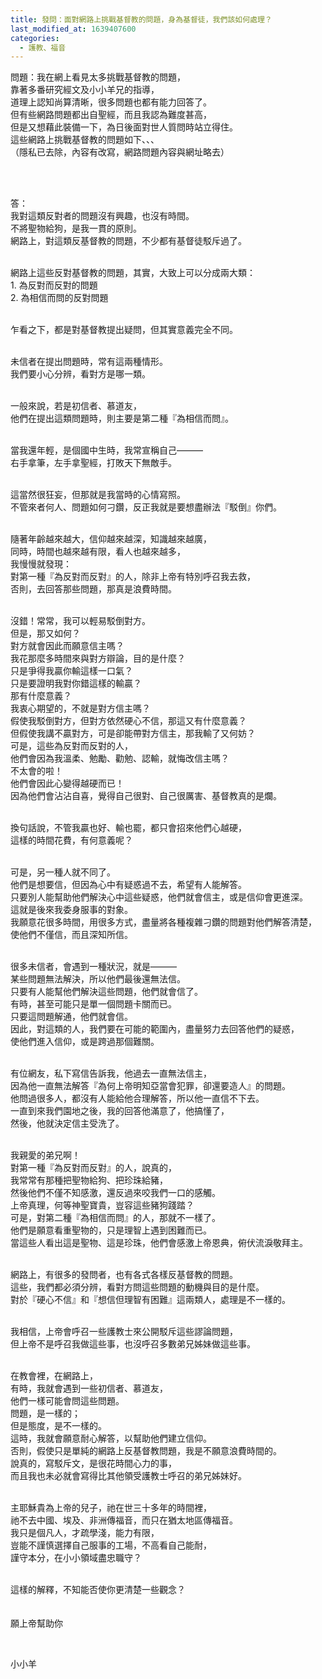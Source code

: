 ```yaml
---
title: 發問：面對網路上挑戰基督教的問題，身為基督徒，我們該如何處理？
last_modified_at: 1639407600
categories:
  - 護教、福音
---
```


<p>問題：我在網上看見太多挑戰基督教的問題，<br>
靠著多番研究經文及小小羊兄的指導，<br>
道理上認知尚算清晰，很多問題也都有能力回答了。<br>
但有些網路問題都出自聖經，而且我認為難度甚高，<br>
但是又想藉此裝備一下，為日後面對世人質問時站立得住。<br>
這些網路上挑戰基督教的問題如下、、、<br>
（隱私已去除，內容有改寫，網路問題內容與網址略去）</p>

<p>&nbsp;</p>

<p><br>
答：<br>
我對這類反對者的問題沒有興趣，也沒有時間。<br>
不將聖物給狗，是我一貫的原則。<br>
網路上，對這類反基督教的問題，不少都有基督徒駁斥過了。<br>
&nbsp;</p>

<p>網路上這些反對基督教的問題，其實，大致上可以分成兩大類：<br>
1. 為反對而反對的問題<br>
2. 為相信而問的反對問題</p>

<p><br>
乍看之下，都是對基督教提出疑問，但其實意義完全不同。</p>

<p><br>
未信者在提出問題時，常有這兩種情形。<br>
我們要小心分辨，看對方是哪一類。</p>

<p><br>
一般來說，若是初信者、慕道友，<br>
他們在提出這類問題時，則主要是第二種『為相信而問』。</p>

<p><br>
當我還年輕，是個國中生時，我常宣稱自己———<br>
右手拿筆，左手拿聖經，打敗天下無敵手。</p>

<p><br>
這當然很狂妄，但那就是我當時的心情寫照。<br>
不管來者何人、問題如何刁鑽，反正我就是要想盡辦法『駁倒』你們。</p>

<p><br>
隨著年齡越來越大，信仰越來越深，知識越來越廣，<br>
同時，時間也越來越有限，看人也越來越多，<br>
我慢慢就發現：<br>
對第一種『為反對而反對』的人，除非上帝有特別呼召我去救，<br>
否則，去回答那些問題，那真是浪費時間。</p>

<p><br>
沒錯！常常，我可以輕易駁倒對方。<br>
但是，那又如何？<br>
對方就會因此而願意信主嗎？<br>
我花那麼多時間來與對方辯論，目的是什麼？<br>
只是爭得我贏你輸這樣一口氣？<br>
只是要證明我對你錯這樣的輸贏？<br>
那有什麼意義？<br>
我衷心期望的，不就是對方信主嗎？<br>
假使我駁倒對方，但對方依然硬心不信，那這又有什麼意義？<br>
但假使我講不贏對方，可是卻能帶對方信主，那我輸了又何妨？<br>
可是，這些為反對而反對的人，<br>
他們會因為我溫柔、勉勵、勸勉、認輸，就悔改信主嗎？<br>
不太會的啦！<br>
他們會因此心變得越硬而已！<br>
因為他們會沾沾自喜，覺得自己很對、自己很厲害、基督教真的是爛。</p>

<p><br>
換句話說，不管我贏也好、輸也罷，都只會招來他們心越硬，<br>
這樣的時間花費，有何意義呢？</p>

<p><br>
可是，另一種人就不同了。<br>
他們是想要信，但因為心中有疑惑過不去，希望有人能解答。<br>
只要別人能幫助他們解決心中這些疑惑，他們就會信主，或是信仰會更進深。<br>
這就是後來我委身服事的對象。<br>
我願意花很多時間，用很多方式，盡量將各種複雜刁鑽的問題對他們解答清楚，<br>
使他們不僅信，而且深知所信。</p>

<p><br>
很多未信者，會遇到一種狀況，就是———<br>
某些問題無法解決，所以他們最後還無法信。<br>
只要有人能幫他們解決這些問題，他們就會信了。<br>
有時，甚至可能只是單一個問題卡關而已。<br>
只要這問題解通，他們就會信。<br>
因此，對這類的人，我們要在可能的範圍內，盡量努力去回答他們的疑惑，<br>
使他們進入信仰，或是跨過那個難關。</p>

<p><br>
有位網友，私下寫信告訴我，他過去一直無法信主，<br>
因為他一直無法解答『為何上帝明知亞當會犯罪，卻還要造人』的問題。<br>
他問過很多人，都沒有人能給他合理解答，所以他一直信不下去。<br>
一直到來我們園地之後，我的回答他滿意了，他搞懂了，<br>
然後，他就決定信主受洗了。</p>

<p><br>
我親愛的弟兄啊！<br>
對第一種『為反對而反對』的人，說真的，<br>
我常常有那種把聖物給狗、把珍珠給豬，<br>
然後他們不僅不知感激，還反過來咬我們一口的感觸。<br>
上帝真理，何等神聖寶貴，豈容這些豬狗踐踏？<br>
可是，對第二種『為相信而問』的人，那就不一樣了。<br>
他們是願意看重聖物的，只是理智上遇到困難而已。<br>
當這些人看出這是聖物、這是珍珠，他們會感激上帝恩典，俯伏流淚敬拜主。</p>

<p><br>
網路上，有很多的發問者，也有各式各樣反基督教的問題。<br>
這些，我們都必須分辨，看對方問這些問題的動機與目的是什麼。<br>
對於『硬心不信』和『想信但理智有困難』這兩類人，處理是不一樣的。</p>

<p><br>
我相信，上帝會呼召一些護教士來公開駁斥這些謬論問題，<br>
但上帝不是呼召我做這些事，也沒呼召多數弟兄姊妹做這些事。</p>

<p><br>
在教會裡，在網路上，<br>
有時，我就會遇到一些初信者、慕道友，<br>
他們一樣可能會問這些問題。<br>
問題，是一樣的；<br>
但是態度，是不一樣的。<br>
這時，我就會願意耐心解答，以幫助他們建立信仰。<br>
否則，假使只是單純的網路上反基督教問題，我是不願意浪費時間的。<br>
說真的，寫駁斥文，是很花時間心力的事，<br>
而且我也未必就會寫得比其他領受護教士呼召的弟兄姊妹好。</p>

<p><br>
主耶穌貴為上帝的兒子，祂在世三十多年的時間裡，<br>
祂不去中國、埃及、非洲傳福音，而只在猶太地區傳福音。<br>
我只是個凡人，才疏學淺，能力有限，<br>
豈能不謹慎選擇自己服事的工場，不高看自己能耐，<br>
謹守本分，在小小領域盡忠職守？</p>

<p><br>
這樣的解釋，不知能否使你更清楚一些觀念？<br>
&nbsp;<br>
&nbsp;<br>
願上帝幫助你</p>

<p>&nbsp;</p>

<p>小小羊</p>

<p>&nbsp;</p>

